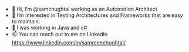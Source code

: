 - 👋 Hi, I’m @samchughtai working as an Automation Architect 
- 👀 I’m interested in Testing Architectures and Frameworks that are easy to maintain.
- 🌱 I was working in Java and c#
- 📫 You can reach out to me on LinkedIn https://www.linkedin.com/in/samreenchughtai/

<!---
samchughtai/samchughtai is a ✨ special ✨ repository because its `README.md` (this file) appears on your GitHub profile.
You can click the Preview link to take a look at your changes.
--->
